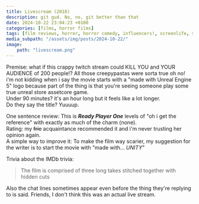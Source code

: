 ```yaml
---
title: Livescream (2018)
description: git gud. No, no, git better than that
date: 2024-10-22 23:04:23 +0100
categories: [films, horror films]
tags: [film reviews, horror, horror comedy, influencers!, screenlife, spooktober 2024, they say the title]
media_subpath: "/assets/img/posts/2024-10-22/"
image:
    path: "livescream.png"
---
```

<span class="reviewsection">Premise:</span> what if this crappy twitch stream could KILL YOU and YOUR AUDIENCE of 200 people!? All those creepypastas were sorta true oh no! i'm not kidding when i say the movie starts with a "made with Unreal Engine 5" logo because part of the thing is that you're seeing someone play some true unreal store assetcore game.<br/>
<span class="reviewsection">Under 90 minutes?</span> it's an hour long but it feels like a lot longer.<br/>
<span class="reviewsection">Do they say the title?</span> Yuuuup.

<span class="reviewsection">One sentence review:</span> This is ***Ready Player One*** levels of "oh i get the reference" with exactly as much of the charm (none).<br/>
<span class="reviewsection">Rating:</span> my ~~frie~~ acquaintance recommended it and i'm never trusting her opinion again.<br/>
<span class="reviewsection">A simple way to improve it:</span> To make the film way scarier, my suggestion for the writer is to start the movie with "made with... *UNITY*"

<span class="reviewsection">Trivia about the IMDb trivia:</span>
> The film is comprised of three long takes stitched together with hidden cuts

Also the chat lines sometimes appear even before the thing they're replying to is said. Friends, I don't think this was an actual live stream.
